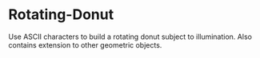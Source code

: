 # Rotating-Donut
Use ASCII characters to build a rotating donut subject to illumination. Also contains extension to other geometric objects.

